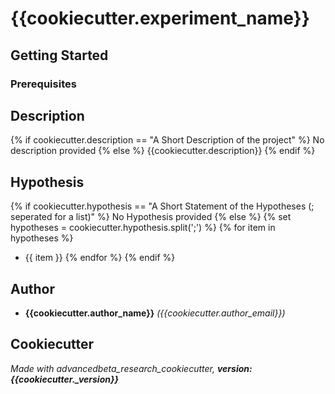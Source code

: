 # {{cookiecutter.experiment_name}}

## Getting Started

### Prerequisites

## Description

{% if cookiecutter.description == "A Short Description of the project" %}
No description provided
{% else %}
{{cookiecutter.description}}
{% endif %}

## Hypothesis

{% if cookiecutter.hypothesis == "A Short Statement of the Hypotheses (; seperated for a list)" %}
No Hypothesis provided
{% else %}
{% set hypotheses = cookiecutter.hypothesis.split(';') %}
{% for item in hypotheses %}
* {{ item }}
{% endfor %}
{% endif %}

## Author

* **{{cookiecutter.author_name}}** *({{cookiecutter.author_email}})*

## Cookiecutter

*Made with advancedbeta_research_cookiecutter, __version: {{cookiecutter._version}}__*
